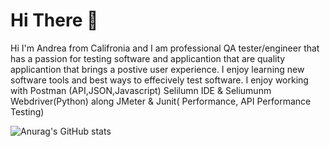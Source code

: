 # Hi There 👋

Hi I'm Andrea from Califronia and I am professional QA tester/engineer that has a passion for testing software and applicantion that are quality applicantion that brings a postive user experience. I enjoy learning new software tools and best ways to effecively test software. I enjoy working with Postman (API,JSON,Javascript) Selilumn IDE & Seliumunm Webdriver(Python) along JMeter & Junit( Performance, API Performance Testing) 

![Anurag's GitHub stats](https://github-readme-stats.vercel.app/api?username=AndreaQA22&hide=contribs,prs)
